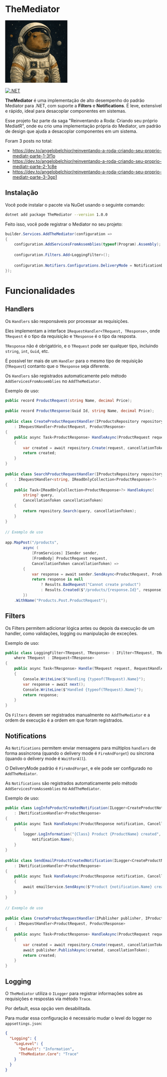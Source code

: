# TheMediator

<img src="./TheMediator.Core/icon.png" alt="drawing" style="width:200px;"/>

[![.NET](https://github.com/angelobelchior/TheMediator/actions/workflows/dotnet-cicd-publish.yml/badge.svg)](https://github.com/angelobelchior/TheMediator/actions/workflows/dotnet-cicd-publish.yml)

**TheMediator** é uma implementação de alto desempenho do padrão Mediator para .NET, com suporte a **Filters** e **Notifications**. 
É leve, extensível e rápido, ideal para desacoplar componentes em sistemas.

Esse projeto faz parte da saga "Reinventando a Roda: Criando seu próprio MediatR", onde eu crio uma implementação própria do Mediator, um padrão de design que ajuda a desacoplar componentes em um sistema.

Foram 3 posts no total:

- https://dev.to/angelobelchior/reinventando-a-roda-criando-seu-proprio-mediatr-parte-1-3f1o
- https://dev.to/angelobelchior/reinventando-a-roda-criando-seu-proprio-mediatr-parte-2-1c8e
- https://dev.to/angelobelchior/reinventando-a-roda-criando-seu-proprio-mediatr-parte-3-3gp1

## Instalação

Você pode instalar o pacote via NuGet usando o seguinte comando:

```bash
dotnet add package TheMediator --version 1.0.0
```

Feito isso, você pode registrar o Mediator no seu projeto:

```csharp
builder.Services.AddTheMediator(configuration =>
{
    configuration.AddServicesFromAssemblies(typeof(Program).Assembly);
    
    configuration.Filters.Add<LoggingFilter>();
    
    configuration.Notifiers.Configurations.DeliveryMode = NotificationDeliveryMode.FireAndForget;
}); 
```

# Funcionalidades

## Handlers
Os `Handlers` são responsáveis por processar as requisições. 

Eles implementam a interface `IRequestHandler<TRequest, TResponse>`, onde `TRequest` é o tipo da requisição e `TResponse` é o tipo da resposta.

`TResponse` não é obrigatório, e o `TRequest` pode ser qualquer tipo, incluindo `string`, `int`, `Guid`, etc.

É possível ter mais de um `Handler` para o mesmo tipo de requisição (`TRequest`) contanto que o `TResponse` seja diferente.

Os `Handlers` são registrados automaticamente pelo método `AddServicesFromAssemblies` no `AddTheMediator`.

Exemplo de uso:

```csharp
public record ProductRequest(string Name, decimal Price);

public record ProductResponse(Guid Id, string Name, decimal Price);

public class CreateProductRequestHandler(IProductsRepository repository)
    : IRequestHandler<ProductRequest, ProductResponse>
{
    public async Task<ProductResponse> HandleAsync(ProductRequest request, CancellationToken cancellationToken)
    {
        var created = await repository.Create(request, cancellationToken);
        return created;
    }
}

public class SearchProductRequestHandler(IProductsRepository repository)
    : IRequestHandler<string, IReadOnlyCollection<ProductResponse>?>
{
    public Task<IReadOnlyCollection<ProductResponse>?> HandleAsync(
        string? query,
        CancellationToken cancellationToken)
    {
        return repository.Search(query, cancellationToken);
    }
}

// Exemplo de uso

app.MapPost("/products",
        async (
            [FromServices] ISender sender,
            [FromBody] ProductRequest request,
            CancellationToken cancellationToken) =>
        {
            var response = await sender.SendAsync<ProductRequest, ProductResponse?>(request, cancellationToken);
            return response is null
                ? Results.BadRequest("Cannot create product")
                : Results.Created($"/products/{response.Id}", response);
        })
    .WithName("Products.Post.ProductRequest");
```

## Filters

Os Filters permitem adicionar lógica antes ou depois da execução de um handler, como validações, logging ou manipulação de exceções.

Exemplo de uso:


```csharp
public class LoggingFilter<TRequest, TResponse> : IFilter<TRequest, TResponse>
    where TRequest : IRequest<TResponse>
{
    public async Task<TResponse> Handle(TRequest request, RequestHandlerDelegate<TResponse> next)
    {
        Console.WriteLine($"Handling {typeof(TRequest).Name}");
        var response = await next();
        Console.WriteLine($"Handled {typeof(TRequest).Name}");
        return response;
    }
}
```
Os `Filters` devem ser registrados manualmente no `AddTheMediator` e a ordem de execução é a ordem em que foram registrados.


## Notifications

As `Notifications` permitem enviar mensagens para múltiplos `handlers` de forma assíncrona (quando o delivery mode é `FireAndForget`) ou síncrona (quando o delivery mode é `WaitForAll`).

O DeliveryMode padrão é `FireAndForget`, e ele pode ser configurado no `AddTheMediator`.

As `Notifications` são registrados automaticamente pelo método `AddServicesFromAssemblies` no `AddTheMediator`.

Exemplo de uso:

```csharp
public class LogInfoProductCreatedNotification(ILogger<CreateProductNotification> logger)
    : INotificationHandler<ProductResponse>
{
    public async Task HandleAsync(ProductResponse notification, CancellationToken cancellationToken)
    {
        logger.LogInformation("{Class} Product {ProductName} created", nameof(CreateProductNotification),
            notification.Name);
    }
}

public class SendEmailProductCreatedNotification(ILogger<CreateProductNotification> logger, IEmailService emailService)
    : INotificationHandler<ProductResponse>
{
    public async Task HandleAsync(ProductResponse notification, CancellationToken cancellationToken)
    {
        await emailService.SendAsync($"Product {notification.Name} created...", notification.Dump(), cancellationToken);
    }
}

// Exemplo de uso

public class CreateProductRequestHandler(IPublisher publisher, IProductsRepository repository)
    : IRequestHandler<ProductRequest, ProductResponse>
{
    public async Task<ProductResponse> HandleAsync(ProductRequest request, CancellationToken cancellationToken)
    {
        var created = await repository.Create(request, cancellationToken);
        await publisher.PublishAsync(created, cancellationToken);
        return created;
    }
}
```

## Logging

O `TheMediator` utiliza o `ILogger` para registrar informações sobre as requisições e respostas via método `Trace`.

Por default, essa opção vem desabilitada.

Para mudar essa configuração é necessário mudar o level do logger no `appsettings.json`:

```json
{
  "Logging": {
    "LogLevel": {
      "Default": "Information",
      "TheMediator.Core": "Trace"
    }
  }
}
```